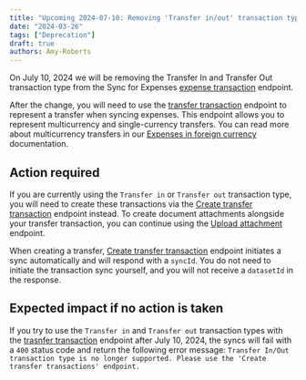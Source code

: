 ```yaml
---
title: "Upcoming 2024-07-10: Removing 'Transfer in/out' transaction types from Sync for Expenses"
date: "2024-03-26"
tags: ["Deprecation"]
draft: true
authors: Amy-Roberts
---
```

On July 10, 2024 we will be removing the Transfer In and Transfer Out transaction type from the Sync for Expenses [expense transaction](https://docs.codat.io/sync-for-expenses-api#/operations/create-expense-transaction) endpoint. 

After the change, you will need to use the [transfer transaction](link) endpoint to represent a transfer when syncing expenses. This endpoint allows you to represent multicurrency and single-currency transfers. You can read more about multicurrency transfers in our [Expenses in foreign currency](https://docs.codat.io/expenses/fx-management#transfers) documentation.

## Action required

If you are currently using the `Transfer in` or `Transfer out` transaction type, you will need to create these transactions via the [Create transfer transaction](https://docs.codat.io/sync-for-expenses-api#/operations/create-transfer-transaction) endpoint instead. To create document attachments alongside your transfer transaction, you can continue using the [Upload attachment](https://docs.codat.io/sync-for-expenses-api#/operations/upload-expense-attachment) endpoint.


When creating a transfer,  [Create transfer transaction](link) endpoint initiates a sync automatically and will respond with a `syncId`. You do not need to initiate the transaction sync yourself, and you will not receive a `datasetId` in the response.

## Expected impact if no action is taken

If you try to use the `Transfer in` and `Transfer out` transaction types with the [trasnfer transaction](link) endpoint after July 10, 2024, the syncs will fail with a `400` status code and return the following error message:
`Transfer In/Out transaction type is no longer supported. Please use the 'Create transfer transactions' endpoint.`
